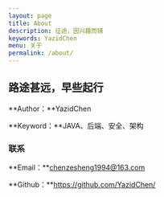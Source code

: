 ```yaml
---
layout: page
title: About
description: 征途，因兴趣而铺
keywords: YazidChen
menu: 关于
permalink: /about/
---
```


## 路途甚远，早些起行 ##

**Author：**YazidChen

**Keyword：**JAVA、后端、安全、架构

### 联系 ###

**Email：**chenzesheng1994@163.com

**Github：**https://github.com/YazidChen/




